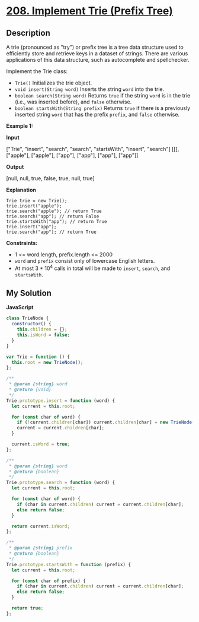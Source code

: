 # [208. Implement Trie (Prefix Tree)](https://leetcode.com/problems/implement-trie-prefix-tree)

## Description

A trie (pronounced as "try") or prefix tree is a tree data structure used to efficiently store and retrieve keys in a dataset of strings. There are various applications of this data structure, such as autocomplete and spellchecker.

Implement the Trie class:

- `Trie()` Initializes the trie object.
- `void insert(String word)` Inserts the string `word` into the trie.
- `boolean search(String word)` Returns `true` if the string `word` is in the trie (i.e., was inserted before), and `false` otherwise.
- `boolean startsWith(String prefix)` Returns `true` if there is a previously inserted string `word` that has the prefix `prefix`, and `false` otherwise.

**Example 1:**

**Input**

["Trie", "insert", "search", "search", "startsWith", "insert", "search"]
[[], ["apple"], ["apple"], ["app"], ["app"], ["app"], ["app"]]

**Output**

[null, null, true, false, true, null, true]

**Explanation**

```
Trie trie = new Trie();
trie.insert("apple");
trie.search("apple"); // return True
trie.search("app"); // return False
trie.startsWith("app"); // return True
trie.insert("app");
trie.search("app"); // return True
```

**Constraints:**

- 1 <= word.length, prefix.length <= 2000
- `word` and `prefix` consist only of lowercase English letters.
- At most 3 \* 10<sup>4</sup> calls in total will be made to `insert`, `search`, and `startsWith`.

## My Solution

**JavaScript**

```js
class TrieNode {
  constructor() {
    this.children = {};
    this.isWord = false;
  }
}

var Trie = function () {
  this.root = new TrieNode();
};

/**
 * @param {string} word
 * @return {void}
 */
Trie.prototype.insert = function (word) {
  let current = this.root;

  for (const char of word) {
    if (!current.children[char]) current.children[char] = new TrieNode();
    current = current.children[char];
  }

  current.isWord = true;
};

/**
 * @param {string} word
 * @return {boolean}
 */
Trie.prototype.search = function (word) {
  let current = this.root;

  for (const char of word) {
    if (char in current.children) current = current.children[char];
    else return false;
  }

  return current.isWord;
};

/**
 * @param {string} prefix
 * @return {boolean}
 */
Trie.prototype.startsWith = function (prefix) {
  let current = this.root;

  for (const char of prefix) {
    if (char in current.children) current = current.children[char];
    else return false;
  }

  return true;
};
```
